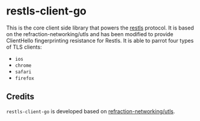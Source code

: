 # restls-client-go

This is the core client side library that powers the [restls](https://github.com/3andne/restls) protocol. It is based on the refraction-networking/utls and has been modified to provide ClientHello fingerprinting resistance for Restls.
It is able to parrot four types of TLS clients: 
* `ios`
* `chrome`
* `safari`
* `firefox`

## Credits
`restls-client-go` is developed based on [refraction-networking/utls](https://github.com/refraction-networking/utls).
